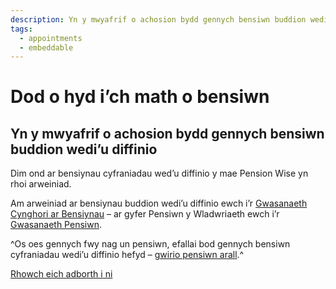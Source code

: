 ```yaml
---
description: Yn y mwyafrif o achosion bydd gennych bensiwn buddion wedi’u diffinio
tags:
  - appointments
  - embeddable
---
```


# Dod o hyd i’ch math o bensiwn

## Yn y mwyafrif o achosion bydd gennych bensiwn buddion wedi’u diffinio

Dim ond ar bensiynau cyfraniadau wed’u diffinio y mae Pension Wise yn rhoi arweiniad.

Am arweiniad ar bensiynau buddion wedi’u diffinio ewch i’r [Gwasanaeth Cynghori ar Bensiynau](http://www.pensionsadvisoryservice.org.uk)
– ar gyfer Pensiwn y Wladwriaeth ewch i’r [Gwasanaeth Pensiwn](https://www.gov.uk/contact-pension-service).

^Os oes gennych fwy nag un pensiwn, efallai bod gennych bensiwn cyfraniadau wedi’u diffinio hefyd – [gwirio pensiwn arall](/cy/pension-type-tool).^

[Rhowch eich adborth i ni](http://research.pensionwise.gov.uk/s/PTTfeedback/)
